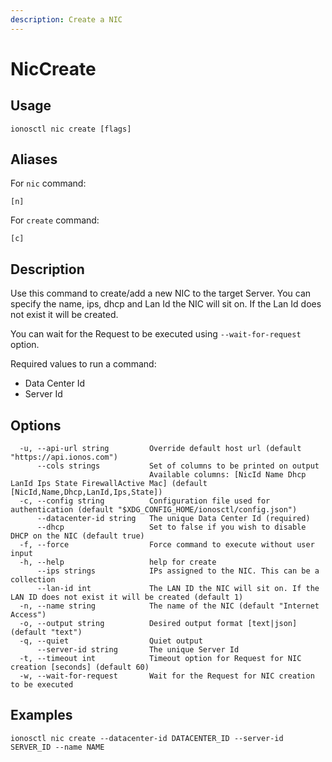 ```yaml
---
description: Create a NIC
---
```


# NicCreate

## Usage

```text
ionosctl nic create [flags]
```

## Aliases

For `nic` command:

```text
[n]
```

For `create` command:

```text
[c]
```

## Description

Use this command to create/add a new NIC to the target Server. You can specify the name, ips, dhcp and Lan Id the NIC will sit on. If the Lan Id does not exist it will be created.

You can wait for the Request to be executed using `--wait-for-request` option.

Required values to run a command:

* Data Center Id
* Server Id

## Options

```text
  -u, --api-url string         Override default host url (default "https://api.ionos.com")
      --cols strings           Set of columns to be printed on output 
                               Available columns: [NicId Name Dhcp LanId Ips State FirewallActive Mac] (default [NicId,Name,Dhcp,LanId,Ips,State])
  -c, --config string          Configuration file used for authentication (default "$XDG_CONFIG_HOME/ionosctl/config.json")
      --datacenter-id string   The unique Data Center Id (required)
      --dhcp                   Set to false if you wish to disable DHCP on the NIC (default true)
  -f, --force                  Force command to execute without user input
  -h, --help                   help for create
      --ips strings            IPs assigned to the NIC. This can be a collection
      --lan-id int             The LAN ID the NIC will sit on. If the LAN ID does not exist it will be created (default 1)
  -n, --name string            The name of the NIC (default "Internet Access")
  -o, --output string          Desired output format [text|json] (default "text")
  -q, --quiet                  Quiet output
      --server-id string       The unique Server Id
  -t, --timeout int            Timeout option for Request for NIC creation [seconds] (default 60)
  -w, --wait-for-request       Wait for the Request for NIC creation to be executed
```

## Examples

```text
ionosctl nic create --datacenter-id DATACENTER_ID --server-id SERVER_ID --name NAME
```

